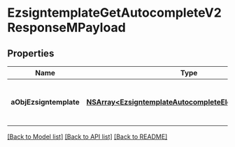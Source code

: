 # EzsigntemplateGetAutocompleteV2ResponseMPayload

## Properties
Name | Type | Description | Notes
------------ | ------------- | ------------- | -------------
**aObjEzsigntemplate** | [**NSArray&lt;EzsigntemplateAutocompleteElementResponse&gt;***](EzsigntemplateAutocompleteElementResponse.md) | An array of Ezsigntemplate autocomplete element response. | 

[[Back to Model list]](../README.md#documentation-for-models) [[Back to API list]](../README.md#documentation-for-api-endpoints) [[Back to README]](../README.md)


